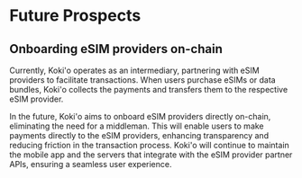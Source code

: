 # Future Prospects

## Onboarding eSIM providers on-chain

Currently, Koki'o operates as an intermediary, partnering with eSIM providers to facilitate transactions. When users purchase eSIMs or data bundles, Koki'o collects the payments and transfers them to the respective eSIM provider.

In the future, Koki'o aims to onboard eSIM providers directly on-chain, eliminating the need for a middleman. This will enable users to make payments directly to the eSIM providers, enhancing transparency and reducing friction in the transaction process. Koki'o will continue to maintain the mobile app and the servers that integrate with the eSIM provider partner APIs, ensuring a seamless user experience.
